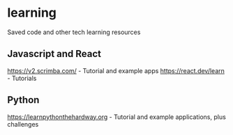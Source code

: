 # learning
Saved code and other tech learning resources

## Javascript and React
https://v2.scrimba.com/ - Tutorial and example apps
https://react.dev/learn - Tutorials

## Python
https://learnpythonthehardway.org - Tutorial and example applications, plus challenges

